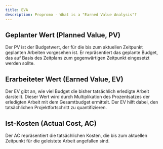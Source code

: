 ```yaml
---
title: EVA
description: Propromo - What is a "Earned Value Analysis"?
---
```


## Geplanter Wert (Planned Value, PV)

Der PV ist der Budgetwert, der für die bis zum aktuellen Zeitpunkt geplanten Arbeiten vorgesehen ist. Er repräsentiert das geplante Budget, das auf Basis des Zeitplans zum gegenwärtigen Zeitpunkt eingesetzt werden sollte.

## Erarbeiteter Wert (Earned Value, EV)

Der EV gibt an, wie viel Budget die bisher tatsächlich erledigte Arbeit darstellt. Dieser Wert wird durch Multiplikation des Prozentsatzes der erledigten Arbeit mit dem Gesamtbudget ermittelt. Der EV hilft dabei, den tatsächlichen Projektfortschritt zu quantifizieren.

## Ist-Kosten (Actual Cost, AC)

Der AC repräsentiert die tatsächlichen Kosten, die bis zum aktuellen Zeitpunkt für die geleistete Arbeit angefallen sind.
